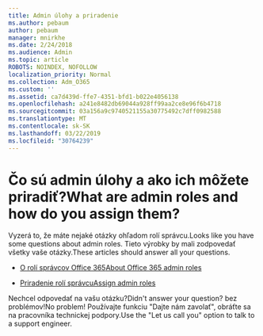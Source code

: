 ```yaml
---
title: Admin úlohy a priradenie
ms.author: pebaum
author: pebaum
manager: mnirkhe
ms.date: 2/24/2018
ms.audience: Admin
ms.topic: article
ROBOTS: NOINDEX, NOFOLLOW
localization_priority: Normal
ms.collection: Adm_O365
ms.custom: ''
ms.assetid: ca7d439d-ffe7-4351-bfd1-b022e4056138
ms.openlocfilehash: a241e8482db69044a928ff99aa2ce8e96f6b4718
ms.sourcegitcommit: 03a156a9c9740521155a30775492c7dff0982588
ms.translationtype: MT
ms.contentlocale: sk-SK
ms.lasthandoff: 03/22/2019
ms.locfileid: "30764239"
---
```

# <a name="what-are-admin-roles-and-how-do-you-assign-them"></a><span data-ttu-id="e6e12-102">Čo sú admin úlohy a ako ich môžete priradiť?</span><span class="sxs-lookup"><span data-stu-id="e6e12-102">What are admin roles and how do you assign them?</span></span>

<span data-ttu-id="e6e12-103">Vyzerá to, že máte nejaké otázky ohľadom rolí správcu.</span><span class="sxs-lookup"><span data-stu-id="e6e12-103">Looks like you have some questions about admin roles.</span></span> <span data-ttu-id="e6e12-104">Tieto výrobky by mali zodpovedať všetky vaše otázky.</span><span class="sxs-lookup"><span data-stu-id="e6e12-104">These articles should answer all your questions.</span></span>
  
- [<span data-ttu-id="e6e12-105">O rolí správcov Office 365</span><span class="sxs-lookup"><span data-stu-id="e6e12-105">About Office 365 admin roles</span></span>](https://support.office.com/article/About-Office-365-admin-roles-da585eea-f576-4f55-a1e0-87090b6aaa9d.aspx)
    
- [<span data-ttu-id="e6e12-106">Priradenie rolí správcu</span><span class="sxs-lookup"><span data-stu-id="e6e12-106">Assign admin roles</span></span>](https://support.office.com/article/assign-eac4d046-1afd-4f1a-85fc-8219c79e1504.aspx)
    
<span data-ttu-id="e6e12-107">Nechcel odpovedať na vašu otázku?</span><span class="sxs-lookup"><span data-stu-id="e6e12-107">Didn't answer your question?</span></span> <span data-ttu-id="e6e12-108">bez problémov!</span><span class="sxs-lookup"><span data-stu-id="e6e12-108">No problem!</span></span> <span data-ttu-id="e6e12-109">Používajte funkciu "Dajte nám zavolať", obráťte sa na pracovníka technickej podpory.</span><span class="sxs-lookup"><span data-stu-id="e6e12-109">Use the "Let us call you" option to talk to a support engineer.</span></span>
  

